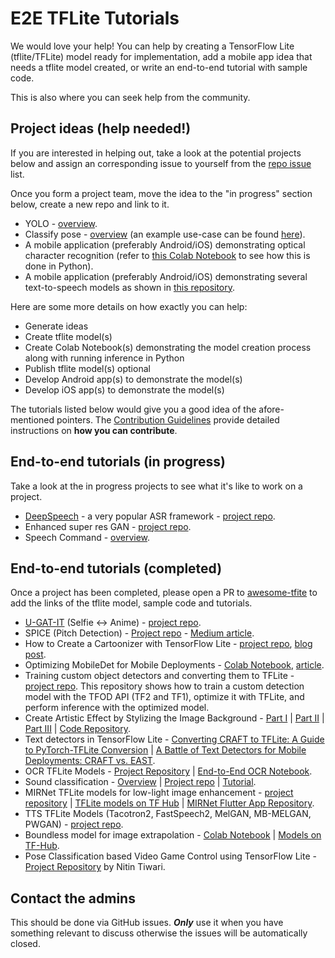 # E2E TFLite Tutorials

We would love your help! You can help by creating a TensorFlow Lite (tflite/TFLite) model ready for implementation, add a mobile app idea that needs a tflite model created, or write an end-to-end tutorial with sample code. 

This is also where you can seek help from the community.

## Project ideas (help needed!)
If you are interested in helping out, take a look at the potential projects below and assign an corresponding issue to yourself from the [repo issue](https://github.com/ml-gde/e2e-tflite-tutorials/issues) list.

Once you form a project team, move the idea to the "in progress" section below, create a new repo and link to it. 

* YOLO - [overview](overviews/yolo.md).
* Classify pose - [overview](overviews/classify_pose.md) (an example use-case can be found [here](https://github.com/ml-gde/e2e-tflite-tutorials/issues/33)).
* A mobile application (preferably Android/iOS) demonstrating optical character recognition (refer to [this Colab Notebook](https://colab.research.google.com/github/tulasiram58827/ocr_tflite/blob/main/colabs/ENDTOEND_OCR_TFLITE.ipynb) to see how this is done in Python).
* A mobile application (preferably Android/iOS) demonstrating several text-to-speech models as shown in [this repository](https://github.com/tulasiram58827/TTS_TFLite). 

Here are some more details on how exactly you can help:

* Generate ideas
* Create tflite model(s)
* Create Colab Notebook(s) demonstrating the model creation process along with running inference in Python
* Publish tflite model(s) optional
* Develop Android app(s) to demonstrate the model(s)
* Develop iOS app(s) to demonstrate the model(s)

The tutorials listed below would give you a good idea of the afore-mentioned pointers. The [Contribution Guidelines](https://github.com/ml-gde/e2e-tflite-tutorials/blob/master/CONTRIBUTING.md) provide detailed instructions on **how you can contribute**.

## End-to-end tutorials (in progress)
Take a look at the in progress projects to see what it's like to work on a project.

* [DeepSpeech](https://github.com/mozilla/DeepSpeech) - a very popular ASR framework - [project repo](https://github.com/AbdulRashidReshamwala/DeepSpeech_demo).
* Enhanced super res GAN - [project repo](https://github.com/margaretmz/esrgan-e2e-tflite-tutorial).
* Speech Command - [overview](overviews/speech_command.md).

## End-to-end tutorials (completed)

Once a project has been completed, please open a PR to [awesome-tfite](https://github.com/margaretmz/awesome-tflite) to add the links of the tflite model, sample code and tutorials.
* [U-GAT-IT](https://github.com/taki0112/UGATIT) (Selfie <-> Anime) - [project repo](https://github.com/margaretmz/selfie2anime-e2e-tutorial).
* SPICE (Pitch Detection) - [Project repo](https://github.com/farmaker47/Pitch_Estimator) - [Medium article](https://medium.com/@farmaker47/estimating-musical-scores-pitch-in-android-with-tensorflows-spice-model-4d712ded96f8).
* How to Create a Cartoonizer with TensorFlow Lite - [project repo](https://github.com/margaretmz/Cartoonizer-with-TFLite/), [blog post](https://blog.tensorflow.org/2020/09/how-to-create-cartoonizer-with-tf-lite.html).
* Optimizing MobileDet for Mobile Deployments - [Colab Notebook](https://colab.research.google.com/github/sayakpaul/Adventures-in-TensorFlow-Lite/blob/master/MobileDet_Conversion_TFLite.ipynb), [article](https://sayak.dev/mobiledet-optimization/).
* Training custom object detectors and converting them to TFLite - [project repo](https://github.com/sayakpaul/E2E-Object-Detection-in-TFLite). This repository shows how to train a custom detection model with the TFOD API (TF2 and TF1), optimize it with TFLite, and perform inference with the optimized model.
* Create Artistic Effect by Stylizing the Image Background - [Part I](https://medium.com/google-developer-experts/image-background-stylizer-part-1-project-intro-d68c4547e7e3) | [Part II](https://medium.com/@spsayakpaul/e614af91944d) | [Part III](https://farmaker47.medium.com/android-part-of-create-artistic-effect-by-stylizing-an-image-segment-2a646da2d39a) | [Code Repository](https://github.com/margaretmz/segmentation-style-transfer).
* Text detectors in TensorFlow Lite - [Converting CRAFT to TFLite: A Guide to PyTorch-TFLite Conversion](https://tulasi.dev/craft-in-tflite) | [A Battle of Text Detectors for Mobile Deployments: CRAFT vs. EAST](https://sayak.dev/optimizing-text-detectors/).
* OCR TFLite Models - [Project Repository](https://github.com/tulasiram58827/ocr_tflite) | [End-to-End OCR Notebook](https://github.com/tulasiram58827/ocr_tflite/blob/main/colabs/ENDTOEND_OCR_TFLITE.ipynb).
* Sound classification - [Overview](overviews/classify_sound.md) | [Project repo](https://github.com/farmaker47/Yamnet_classification_project) | [Tutorial](https://farmaker47.medium.com/classification-of-sounds-using-android-mobile-phone-and-the-yamnet-ml-model-539bc199540).
* MIRNet TFLite models for low-light image enhancement - [project repository](https://github.com/sayakpaul/MIRNet-TFLite/) | [TFLite models on TF Hub](https://tfhub.dev/sayakpaul/mirnet-fixed/1) | [MIRNet Flutter App Repository](https://github.com/sayannath/MIRNet-Flutter).
* TTS TFLite Models (Tacotron2, FastSpeech2, MelGAN, MB-MELGAN, PWGAN) - [project repo](https://github.com/tulasiram58827/TTS_TFLite).
* Boundless model for image extrapolation - [Colab Notebook](https://colab.research.google.com/github/sayakpaul/Adventures-in-TensorFlow-Lite/blob/master/Boundless_TFLite.ipynb) | [Models on TF-Hub](https://tfhub.dev/sayakpaul/lite-model/boundless-quarter/dr/1).
* Pose Classification based Video Game Control using TensorFlow Lite - [Project Repository](https://github.com/NSTiwari/Video-Game-Control-using-Pose-Classification-and-TensorFlow-Lite) by Nitin Tiwari.


## Contact the admins

This should be done via GitHub issues. ***Only*** use it when you have something relevant to discuss otherwise the issues will be automatically closed. 
